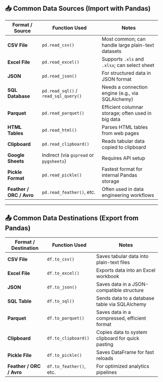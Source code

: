 ## 📥 Common Data Sources (Import with Pandas)

| Format / Source          | Function Used                           | Notes                                              |
| ------------------------ | --------------------------------------- | -------------------------------------------------- |
| **CSV File**             | `pd.read_csv()`                         | Most common; can handle large plain-text datasets  |
| **Excel File**           | `pd.read_excel()`                       | Supports `.xls` and `.xlsx`; can select sheet      |
| **JSON**                 | `pd.read_json()`                        | For structured data in JSON format                 |
| **SQL Database**         | `pd.read_sql()` / `read_sql_query()`    | Needs a connection engine (e.g., via SQLAlchemy)   |
| **Parquet**              | `pd.read_parquet()`                     | Efficient columnar storage; often used in big data |
| **HTML Tables**          | `pd.read_html()`                        | Parses HTML tables from web pages                  |
| **Clipboard**            | `pd.read_clipboard()`                   | Reads tabular data copied to clipboard             |
| **Google Sheets**        | Indirect (via `gspread` or `pygsheets`) | Requires API setup                                 |
| **Pickle Format**        | `pd.read_pickle()`                      | Fastest format for internal Pandas storage         |
| **Feather / ORC / Avro** | `pd.read_feather()`, etc.               | Often used in data engineering workflows           |

---

## 📤 Common Data Destinations (Export from Pandas)

| Format / Destination     | Function Used           | Notes                                             |
| ------------------------ | ----------------------- | ------------------------------------------------- |
| **CSV File**             | `df.to_csv()`           | Saves tabular data into plain-text files          |
| **Excel File**           | `df.to_excel()`         | Exports data into an Excel workbook               |
| **JSON**                 | `df.to_json()`          | Saves data in a JSON-compatible structure         |
| **SQL Table**            | `df.to_sql()`           | Sends data to a database table via SQLAlchemy     |
| **Parquet**              | `df.to_parquet()`       | Saves data in a compressed, efficient format      |
| **Clipboard**            | `df.to_clipboard()`     | Copies data to system clipboard for quick pasting |
| **Pickle File**          | `df.to_pickle()`        | Saves DataFrame for fast reloads                  |
| **Feather / ORC / Avro** | `df.to_feather()`, etc. | For optimized analytics pipelines                 |


